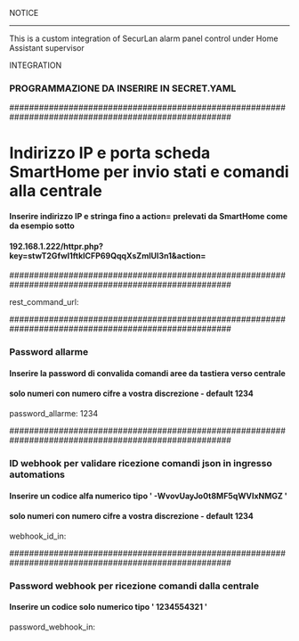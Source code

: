 NOTICE
______________________________________________________________________________________________________________________________
This is a custom integration of SecurLan alarm panel control under Home Assistant supervisor

INTEGRATION






### PROGRAMMAZIONE DA INSERIRE IN SECRET.YAML ###

#####################################################################################################
# Indirizzo IP e porta scheda SmartHome per invio stati e comandi alla centrale #
#### Inserire indirizzo IP e stringa fino a action= prelevati da SmartHome come da esempio sotto ####
#### 192.168.1.222/httpr.php?key=stwT2Gfwl1ftklCFP69QqqXsZmlUI3n1&action= ###
#####################################################################################################

rest_command_url: 

#####################################################################################################
### Password allarme ##
#### Inserire la password di convalida comandi aree da tastiera verso centrale ####
#### solo numeri con numero cifre a vostra discrezione - default 1234 ###

password_allarme: 1234

#####################################################################################################
### ID webhook per validare ricezione comandi json in ingresso automations  ##
#### Inserire un codice alfa numerico tipo ' -WvovUayJo0t8MF5qWVIxNMGZ ' ####
#### solo numeri con numero cifre a vostra discrezione - default 1234 ###

webhook_id_in:

#####################################################################################################
###  Password webhook per ricezione comandi dalla centrale  ###
#### Inserire un codice solo numerico tipo ' 1234554321 ' ####

password_webhook_in: 

